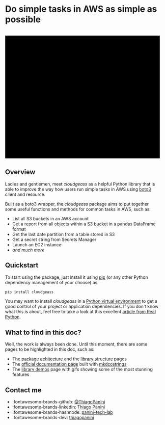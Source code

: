 # Do simple tasks in AWS as simple as possible

<div align="center">
    <br><img src="https://github.com/ThiagoPanini/cloudgeass/blob/v1.2.0/docs/assets/gifs/logo-animated-intro.gif?raw=true" alt="cloudgeass-animated-intro" width="900" height="400">
</div>


## Overview

Ladies and gentlemen, meet *cloudgeass* as a helpful Python library that is able to improve the way how users run simple tasks in AWS using [boto3](https://boto3.amazonaws.com/v1/documentation/api/latest/index.html) client and resource.

Built as a boto3 wrapper, the *cloudgeass* package aims to put together some useful functions and methods for common tasks in AWS, such as:

- List all S3 buckets in an AWS account
- Get a report from all objects within a S3 bucket in a pandas DataFrame format
- Get the last date partition from a table stored in S3
- Get a secret string from Secrets Manager
- Launch an EC2 instance
- *and much more*


## Quickstart

To start using the package, just install it using [pip](https://pypi.org/project/pip/) (or any other Python dependency management of your choose) as:

```python
pip install cloudgeass
```

You may want to install *cloudgeass* in a [Python virtual environment](https://docs.python.org/3/library/venv.html) to get a good control of your project or application dependencies. If you don't know what this is about, feel free to take a look at this excellent [article from Real Python](https://realpython.com/python-virtual-environments-a-primer/).


## What to find in this doc?

Well, the work is always been done. Until this moment, there are some pages to be highlighted in this doc, such as:

- The [package achitecture](architecture.md) and the [library structure](library-structure.md) pages
- The [official documentation page](./mkdocstrings/s3.md) built with [mkdcostrings](https://mkdocstrings.github.io/)
- The [library demos](./demos/about-demos.md) page with gifs showing some of the most stunning features


## Contact me

- :fontawesome-brands-github: [@ThiagoPanini](https://github.com/ThiagoPanini)
- :fontawesome-brands-linkedin: [Thiago Panini](https://www.linkedin.com/in/thiago-panini/)
- :fontawesome-brands-hashnode: [panini-tech-lab](https://panini.hashnode.dev/)
- :fontawesome-brands-dev: [thiagopanini](https://dev.to/thiagopanini)
